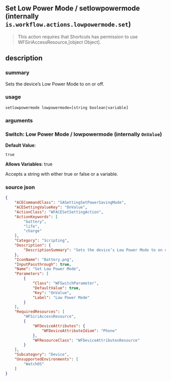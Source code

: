 
## Set Low Power Mode / setlowpowermode (internally `is.workflow.actions.lowpowermode.set`)


> This action requires that Shortcuts has permission to use WFSiriAccessResource,[object Object].


## description
### summary
Sets the device’s Low Power Mode to on or off.


### usage
`setlowpowermode lowpowermode=[string boolean|variable]`

### arguments
### Switch: Low Power Mode / lowpowermode (internally `OnValue`)
**Default Value**:
```
true
```
**Allows Variables**: true



Accepts a string with either true or false
or a variable.

### source json

```json
{
	"ACECommandClass": "SASettingSetPowerSavingMode",
	"ACESettingValueKey": "OnValue",
	"ActionClass": "WFACESetSettingAction",
	"ActionKeywords": [
		"battery",
		"life",
		"charge"
	],
	"Category": "Scripting",
	"Description": {
		"DescriptionSummary": "Sets the device’s Low Power Mode to on or off."
	},
	"IconName": "Battery.png",
	"InputPassthrough": true,
	"Name": "Set Low Power Mode",
	"Parameters": [
		{
			"Class": "WFSwitchParameter",
			"DefaultValue": true,
			"Key": "OnValue",
			"Label": "Low Power Mode"
		}
	],
	"RequiredResources": [
		"WFSiriAccessResource",
		{
			"WFDeviceAttributes": {
				"WFDeviceAttributeIdiom": "Phone"
			},
			"WFResourceClass": "WFDeviceAttributesResource"
		}
	],
	"Subcategory": "Device",
	"UnsupportedEnvironments": [
		"WatchOS"
	]
}
```
